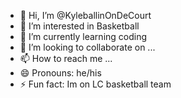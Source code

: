 - 👋 Hi, I’m @KyleballinOnDeCourt
- 👀 I’m interested in Basketball
- 🌱 I’m currently learning coding
- 💞️ I’m looking to collaborate on ...
- 📫 How to reach me ...
- 😄 Pronouns: he/his
- ⚡ Fun fact: Im on LC basketball team

<!---
KyleballinOnDeCourt/KyleballinOnDeCourt is a ✨ special ✨ repository because its `README.md` (this file) appears on your GitHub profile.
You can click the Preview link to take a look at your changes.
--->
